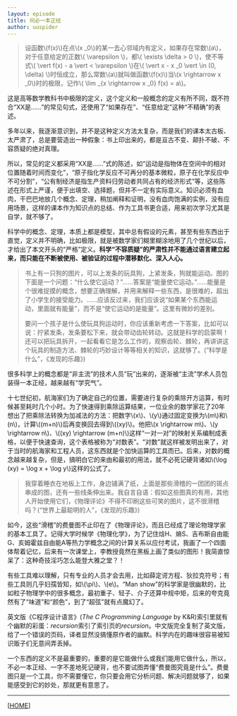 ```yaml
---
layout: episode
title: 何必一本正经
author: uuspider
---
```

<script type="text/javascript" src="/MathJax-2.7.0/MathJax.js?config=TeX-AMS-MML_HTMLorMML"></script>

>设函数\\(f(x)\\)在点\\(x _0\\)的某一去心邻域内有定义，如果存在常数\\(a\\)，对于任意给定的正数\\( \varepsilon \\)，都\\( \exists \delta > 0 \\)，使不等式\\( \vert f(x) - a \vert < \varepsilon \\)在\\( \vert x - x _0 \vert \in (0, \delta) \\)时恒成立，那么常数\\(a\\)就叫做函数\\(f(x)\\)当\\(x \rightarrow x _0\\)时的极限，记作\\( \lim _{x \rightarrow x _0} f(x) = a\\)。

这是高等数学教科书中极限的定义，这个定义和一般概念的定义有所不同，既不符合“XX是……”的常见句式，还使用了“如果存在”、“任意给定”这种“不精确”的表述。

多年以来，我逐渐意识到，并不是这种定义方法太复杂，而是我们的课本太古板、太严肃了，总是要营造出一种假象：书上印出来的，都是亘古不变、颠扑不破、不容质疑的绝对真理。

所以，常见的定义都采用“XX是……”式的陈述，如“运动是指物体在空间中的相对位置随着时间而变化”，“原子指化学反应不可再分的基本微粒，原子在化学反应中不可分割”，“公有制经济是指生产资料归劳动者共同占有的经济形式”等，这些陈述在形式上严谨，便于出填空、选择题，但并不一定有实际意义。知识必须有血肉，干巴巴地放几个概念、定理，稍加阐释和证明，没有血肉饱满的实例，没有应用场景，这样的课本作为知识点的总结、作为工具书更合适，用来初次学习尤其是自学，就不够了。

科学中的概念、定理，本质上都是模型，其中总有假设的元素，甚至有些东西出于直觉，定义并不明确，比如极限，就是被数学家们糊里糊涂地用了几个世纪以后，才给出了本文开头的“严格”定义。**科学“不容质疑”的严肃性并不能通过语言建立起来，而只能在不断被使用、被验证的过程中潜移默化、深入人心。**

>书上有一只狗的图片，可以上发条的玩具狗，上紧发条，狗就能运动。图的下面是一个问题：“什么使它运动？”……答案是“能量使它运动。”……能量是个很难捉摸的概念，想要正确理解，并用来解释一些东西，是很难的，超出了小学生的接受能力。……应该反过来，我们应该说“如果某个东西能运动，里面就有能量”，而不是“使它运动的是能量”。这里有微妙的差别。
>
>要问一个孩子是什么使玩具狗运动时，你应该重新考虑一下答案，比如可以说：拧紧发条，发条要松下来，就会带动齿轮转动。这就是科学的启蒙啊！还可以把玩具拆开，一起看看它是怎么工作的，观察齿轮、棘轮，再讲讲这个玩具的制造方法、棘轮的巧妙设计等等相关的知识，这就够了。(“科学是什么”，《发现的乐趣》)

很多科学上的概念都是“非主流”的技术人员“玩”出来的，逐渐被“主流”学术人员包装得一本正经，越来越有“学究气”。

十七世纪初，航海家们为了确定自己的位置，需要进行复杂的乘除开方运算，有时候甚至耗时几个小时。为了快速得到乘除运算结果，一位业余的数学家花了20年想出了把乘除法转换为加减法的方法：把数字\\(x\\)、\\(y\\)通过固定变换为\\(m\\)和\\(n\\)，计算\\((m+n)\\)后再变换回去得到\\((xy)\\)。他把\\(x \rightarrow m\\)、\\(y \rightarrow n\\)、\\((xy) \rightarrow (m+n)\\)这样“一对一对”的映射关系编制成表格，以便于快速查询，这个表格被称为“对数表”。“对数”就这样被发明出来了，对于当时的航海家和工程人员，这东西就是个加快运算的工具而已。后来，对数的概念越来越复杂，但是，搞明白它的来由和最初的用法，就不必死记硬背诸如\\(\log (xy) = \log x + \log y\\)这样的公式了。

>我穿着睡衣在地板上工作，身边铺满了纸，上面是那些滑稽的一团团的斑点串成的图，还有一些线条伸出来。我自言自语：假如这些图真的有用，其他人开始使用它们，《物理评论》不得不印刷这些可笑的图片，这不很滑稽吗？(“世界上最聪明的人”，《发现的乐趣》)

如今，这些“滑稽”的费曼图不止印在了《物理评论》，而且已经成了理论物理学家的基本工具了。记得大学时候学《物理化学》，为了记住焓H、熵S、吉布斯自由能G、亥姆霍兹自由能A等热力学概念之间的计算关系以应付考试，我画了一个四面体帮着记忆，后来有一次课堂上，李教授竟然在黑板上画了类似的图形！我简直惊呆了：这种奇技淫巧怎么能登大雅之堂？！

有些工具难以理解，只有专业的人员才会去用，比如薛定谔方程、狄拉克符号；有些工具则几乎妇孺皆知，如\\(\pi\\)、\\(e\\)。“Man show”的科学家是很幽默的，比如粒子物理学中的很多概念，最初重子、轻子、介子还算中规中矩，后来的夸克竟然有了“味道”和“颜色”，到了“超弦”就有点魔幻了。

英文版《C程序设计语言》(*The C Programming Language* by K&R)索引里就有个幽默的彩蛋：*recursion*索引了索引页的*recursion*。中文版完全复制了英文版，给了一个错误的页码，译者显然没搞懂原作者的幽默。科学内在的趣味很容易被知识贩子们无意间弄丢掉。

一个东西的定义不是最重要的，重要的是它能做什么或我们能用它做什么，所以，不必一本正经、一字不差地死记硬背，也不要试图弄懂“费曼图究竟是什么”。费曼图只是一个工具，你不需要懂它，你只要会用它分析问题、解决问题就够了，如果能感受到它的妙处，那就更有意思了。

***

[[HOME][episode]]

[episode]:http://about.uuspider.com/2019/06/02/episodeindex.html

